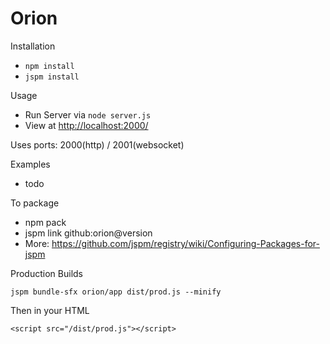 # Orion

Installation
- `npm install`
- `jspm install`

Usage
- Run Server via `node server.js`
- View at [http://localhost:2000/](http://localhost:2000/)

Uses ports: 2000(http) / 2001(websocket)

Examples
- todo

To package
  - npm pack
  - jspm link github:orion@version
  - More: https://github.com/jspm/registry/wiki/Configuring-Packages-for-jspm
  
  
Production Builds

    jspm bundle-sfx orion/app dist/prod.js --minify
    
Then in your HTML
    
    <script src="/dist/prod.js"></script>
